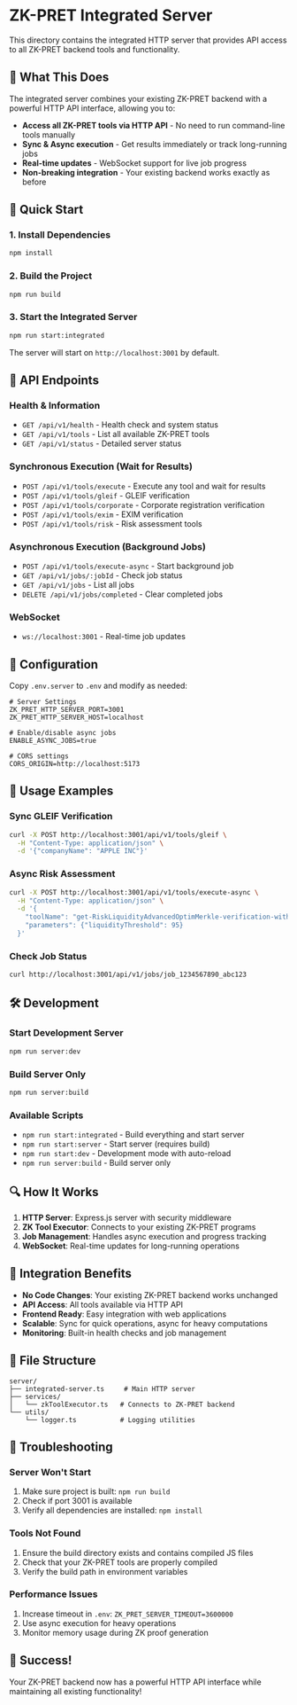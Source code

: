 # ZK-PRET Integrated Server

This directory contains the integrated HTTP server that provides API access to all ZK-PRET backend tools and functionality.

## 🎯 What This Does

The integrated server combines your existing ZK-PRET backend with a powerful HTTP API interface, allowing you to:

- **Access all ZK-PRET tools via HTTP API** - No need to run command-line tools manually
- **Sync & Async execution** - Get results immediately or track long-running jobs
- **Real-time updates** - WebSocket support for live job progress
- **Non-breaking integration** - Your existing backend works exactly as before

## 🚀 Quick Start

### 1. Install Dependencies
```bash
npm install
```

### 2. Build the Project
```bash
npm run build
```

### 3. Start the Integrated Server
```bash
npm run start:integrated
```

The server will start on `http://localhost:3001` by default.

## 📡 API Endpoints

### Health & Information
- `GET /api/v1/health` - Health check and system status
- `GET /api/v1/tools` - List all available ZK-PRET tools
- `GET /api/v1/status` - Detailed server status

### Synchronous Execution (Wait for Results)
- `POST /api/v1/tools/execute` - Execute any tool and wait for results
- `POST /api/v1/tools/gleif` - GLEIF verification
- `POST /api/v1/tools/corporate` - Corporate registration verification  
- `POST /api/v1/tools/exim` - EXIM verification
- `POST /api/v1/tools/risk` - Risk assessment tools

### Asynchronous Execution (Background Jobs)
- `POST /api/v1/tools/execute-async` - Start background job
- `GET /api/v1/jobs/:jobId` - Check job status
- `GET /api/v1/jobs` - List all jobs
- `DELETE /api/v1/jobs/completed` - Clear completed jobs

### WebSocket
- `ws://localhost:3001` - Real-time job updates

## 🔧 Configuration

Copy `.env.server` to `.env` and modify as needed:

```env
# Server Settings
ZK_PRET_HTTP_SERVER_PORT=3001
ZK_PRET_HTTP_SERVER_HOST=localhost

# Enable/disable async jobs
ENABLE_ASYNC_JOBS=true

# CORS settings
CORS_ORIGIN=http://localhost:5173
```

## 📝 Usage Examples

### Sync GLEIF Verification
```bash
curl -X POST http://localhost:3001/api/v1/tools/gleif \
  -H "Content-Type: application/json" \
  -d '{"companyName": "APPLE INC"}'
```

### Async Risk Assessment
```bash
curl -X POST http://localhost:3001/api/v1/tools/execute-async \
  -H "Content-Type: application/json" \
  -d '{
    "toolName": "get-RiskLiquidityAdvancedOptimMerkle-verification-with-sign",
    "parameters": {"liquidityThreshold": 95}
  }'
```

### Check Job Status
```bash
curl http://localhost:3001/api/v1/jobs/job_1234567890_abc123
```

## 🛠 Development

### Start Development Server
```bash
npm run server:dev
```

### Build Server Only
```bash
npm run server:build
```

### Available Scripts
- `npm run start:integrated` - Build everything and start server
- `npm run start:server` - Start server (requires build)
- `npm run start:dev` - Development mode with auto-reload
- `npm run server:build` - Build server only

## 🔍 How It Works

1. **HTTP Server**: Express.js server with security middleware
2. **ZK Tool Executor**: Connects to your existing ZK-PRET programs
3. **Job Management**: Handles async execution and progress tracking
4. **WebSocket**: Real-time updates for long-running operations

## 🎯 Integration Benefits

- **No Code Changes**: Your existing ZK-PRET backend works unchanged
- **API Access**: All tools available via HTTP API
- **Frontend Ready**: Easy integration with web applications
- **Scalable**: Sync for quick operations, async for heavy computations
- **Monitoring**: Built-in health checks and job management

## 📁 File Structure

```
server/
├── integrated-server.ts     # Main HTTP server
├── services/
│   └── zkToolExecutor.ts   # Connects to ZK-PRET backend
└── utils/
    └── logger.ts           # Logging utilities
```

## 🐛 Troubleshooting

### Server Won't Start
1. Make sure project is built: `npm run build`
2. Check if port 3001 is available
3. Verify all dependencies are installed: `npm install`

### Tools Not Found
1. Ensure the build directory exists and contains compiled JS files
2. Check that your ZK-PRET tools are properly compiled
3. Verify the build path in environment variables

### Performance Issues
1. Increase timeout in `.env`: `ZK_PRET_SERVER_TIMEOUT=3600000`
2. Use async execution for heavy operations
3. Monitor memory usage during ZK proof generation

## 🎉 Success!

Your ZK-PRET backend now has a powerful HTTP API interface while maintaining all existing functionality!